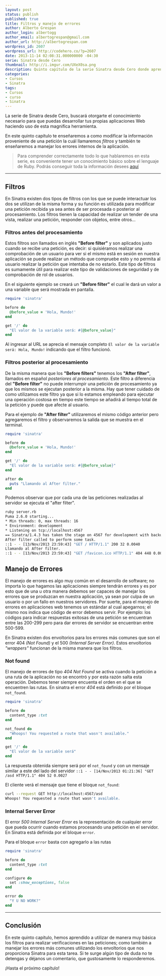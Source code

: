 ```yaml
---
layout: post
status: publish
published: true
title: Filtros y manejo de errores
author: Alberto Grespan
author_login: albertogg
author_email: albertogrespan@gmail.com
author_url: http://albertogrespan.com
wordpress_id: 2607
wordpress_url: http://codehero.co/?p=2607
date: 2013-11-14 02:08:31.000000000 -04:30
serie: Sinatra desde Cero
thumbnail: http://i.imgur.com/UXeX0sa.png
description: Quinto capítulo de la serie Sinatra desde Cero donde aprendemos a utilizar los filtros before y after como también a manejar errores como el 404 y el 500.
categories:
- Cursos
- Sinatra
tags:
- Cursos
- curso
- Sinatra
---
```

<p>La serie de Sinatra desde Cero, buscará otorgarte el conocimiento necesario para que puedas desarrollar tus propias aplicaciones Web haciendo uso de esta magnifica herramienta.</p>

<p>En este quinto capítulo te enseñaremos a como modificar la información proveniente de una petición la cuál llamaremos <em>filtros</em> y también te enseñaremos a manejar los errores internos de la aplicación.</p>

<blockquote>
  <p>Para comprender correctamente todo lo que hablaremos en esta serie, es conveniente tener un conocimiento básico sobre el lenguaje de Ruby. Podrás conseguir toda la información desees <a href="http://codehero.co/category/tutoriales/ruby/">aquí</a></p>
</blockquote>

<hr />

<h2>Filtros</h2>

<p>En Sinatra existen dos tipos de filtros con los que se puede interactuar los dos se utilizan de la misma forma y su función es utilizada para modificar una petición recibida ya sea antes de ser procesada o posterior al procesamiento. Los filtros tienen la capacidad de realizar un tender de una vista, realizar una petición, responder con objetos, entre otros...</p>

<h3>Filtros antes del procesamiento</h3>

<p>Estos filtros son llamados en inglés <strong>"Before filter"</strong> y son aplicados justo cuando se recibe una petición, es decir: si quisiéramos realizar una comprobación de un usuario para ver si el mismo está en sesión en nuestra aplicación se puede realizar un método que compruebe esto y no permita al usuario realizar la petición que intentaba de no estarlo. Este tipo de filtros es sumamente útil para realizar este tipo de validaciones de seguridad y de comprobación de rol de usuarios.</p>

<p>En el siguiente ejemplo se creará un <strong>"Before filter"</strong> el cual le dará un valor a una variable que será mostrada en pantalla.</p>

```ruby
require 'sinatra'

before do
  @before_value = 'Hola, Mundo!'
end

get '/' do
  "El valor de la variable será: #{@before_value}"
end
```

<p>Al ingresar al URL se aprecia el mensaje completo <code>El valor de la variable será: Hola, Mundo!</code> indicando que el filtro funcionó.</p>

<h3>Filtros posterior al procesamiento</h3>

<p>De la misma manera que los <strong>"Before filters"</strong> tenemos los <strong>"After filter"</strong>, llamados en español <em>posteriores al procesamiento</em>. Este filtro a diferencia del <strong>"Before filter"</strong> no puede interrumpir una petición de procesamiento ya que los mismos se ejecutan posterior a la misma. Hay que tener cuidado de como utilizamos este filtro ya que si lo estamos empleando para ejecutar una operación costosa en tiempo este tiempo se añadirá al tiempo total de la petición y puede que afecte al usuario.</p>

<p>Para el ejemplo de <strong>"After filter"</strong> utilizaremos el mismo código anterior pero agregaremos el filtro y observaremos la salida que se muestra en el terminal.</p>

```ruby
require 'sinatra'

before do
  @before_value = 'Hola, Mundo!'
end

get '/' do
  "El valor de la variable será: #{@before_value}"
end

after do
  puts "Llamando al After filter."
end
```

<p>Podemos observar que por cada una de las peticiones realizadas al servidor se ejecuta el "after filter".</p>

```sh
ruby server.rb
Puma 2.6.0 starting...
* Min threads: 0, max threads: 16
* Environment: development
* Listening on tcp://localhost:4567
== Sinatra/1.4.3 has taken the stage on 4567 for development with backup from Puma
After filter called to perform some task.
::1 - - [13/Nov/2013 23:59:43] "GET / HTTP/1.1" 200 32 0.0040
Llamando al After filter.
::1 - - [13/Nov/2013 23:59:43] "GET /favicon.ico HTTP/1.1" 404 448 0.0010
```

<h2>Manejo de Errores</h2>

<p>El manejo de errores es algo muy común en el desarrollo de software; no importa lo que hagamos las aplicaciones siempre tendrán errores y es por esto que de una u otra manera debemos ser capaces de manejar los errores que se produzcan en nuestra aplicación, ya sean por culpa de un usuario o por un fallo en nuestros servidores. Por suerte, para el manejo de errores en aplicaciones web tenemos un estándar al cual apegarnos; el mismo nos indica que código de error debemos servir. Por ejemplo: los códigos para indicar respuestas exitosas de una petición se encuentran entre las 200-299 pero para dar errores de servidor se encuentran entre 500-599.</p>

<p>En Sinatra existen dos envoltorios para los errores más comunes que son el error 404 <em>(Not Found)</em> y el 500 <em>(Internal Server Error)</em>. Estos envoltorios <em>"wrappers"</em> funcionan de la misma manera que los filtros.</p>

<h3>Not found</h3>

<p>El manejo de errores de tipo <em>404 Not Found</em> se activa cuando la petición a una ruta de la aplicación no se encontró y por esta razón salta esta operación. Debemos tener siempre encuenta el orden en el que se encuentren las rutas. En sinatra el error <em>404</em> está definido por el bloque <code>not_found</code>.</p>

```ruby
require 'sinatra'

before do
  content_type :txt
end

not_found do
  "Whoops! You requested a route that wasn't available."
end

get '/' do
  "El valor de la variable será"
end
```

<p>La respuesta obtenida siempre será por el <code>not_found</code> y con un mensaje similar a este del lado del servidor <code>::1 - - [14/Nov/2013 01:21:36] "GET /asd HTTP/1.1" 404 52 0.0027</code></p>

<p>El cliente verá el mensaje que tiene el bloque <code>not_found</code>:</p>

```sh
curl --request GET http://localhost:4567/asd
Whoops! You requested a route that wasn't available.
```

<h3>Internal Server Error</h3>

<p>El error <em>500 Internal Server Error</em> es la representación de cualquier error que pueda ocurrir cuando estamos procesando una petición en el servidor. En Sinatra está definida por el bloque <code>error</code>.</p>

<p>Para el bloque <code>error</code> basta con agregarlo a las rutas</p>

```ruby
require 'sinatra'

before do
  content_type :txt
end

configure do
  set :show_exceptions, false
end

error do
  "Y U NO WORK?"
end
```

<hr />

<h2>Conclusión</h2>

<p>En este quinto capítulo, hemos aprendido a utilizar de manera muy básica los filtros para realizar verificaciones en las peticiones; como también a manejar los errores más comunes utilizando los envoltorios que nos proporciona Sinatra para esta tarea. Si te surge algún tipo de duda no te detengas y déjanos un comentario, que gustosamente lo responderemos.</p>

<p>¡Hasta el próximo capítulo!</p>
